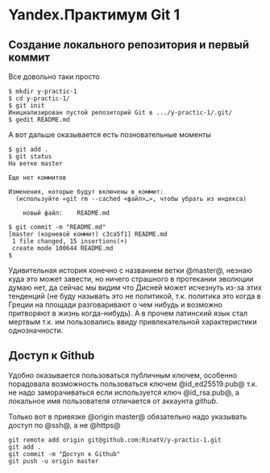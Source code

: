 # Yandex.Практимум Git 1

## Создание локального репозитория и первый коммит

Все довольно таки просто

```
$ mkdir y-practic-1
$ cd y-practic-1/
$ git init
Инициализирован пустой репозиторий Git в .../y-practic-1/.git/
$ gedit README.md
```

А вот дальше оказывается есть позновательные моменты

```
$ git add .
$ git status
На ветке master

Еще нет коммитов

Изменения, которые будут включены в коммит:
  (используйте «git rm --cached <файл>…», чтобы убрать из индекса)

	новый файл:    README.md

$ git commit -m "README.md"
[master (корневой коммит) c3ca5f1] README.md
 1 file changed, 15 insertions(+)
 create mode 100644 README.md
$
```

Удивительная история конечно с названием ветки @master@, незнаю куда это может завести, но ничего
страшного в протекании эволюции думаю нет, да сейчас мы видим что Дисней может исчезнуть из-за этих
тенденций (не буду называть это не политикой, т.к. политика это когда в Греции на площади разговаривают
о чем нибудь и возможно притворяют в жизнь когда-нибудь). А в прочем латинский язык стал мертвым 
т.к. им пользовались ввиду привлекательной характеристики однозначности.

## Доступ к Github

Удобно оказывается пользоваться публичным ключем, особенно порадовала возможность пользоваться ключем
@id_ed25519.pub@ т.к. не надо заморачиваться если используется ключ @id_rsa.pub@, а локальное 
имя пользователя отличается от аккаунта *github*.

Только вот в привязке @origin master@ обязательно надо указывать доступ по @ssh@, а не @https@

```
git remote add origin git@github.com:RinatV/y-practic-1.git
git add .
git commit -m "Доступ к Github"
git push -u origin master
```




